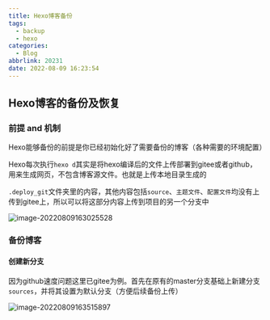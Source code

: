 ```yaml
---
title: Hexo博客备份
tags:
  - backup
  - hexo
categories:
  - Blog
abbrlink: 20231
date: 2022-08-09 16:23:54
---
```




## Hexo博客的备份及恢复

### 前提 and 机制

Hexo能够备份的前提是你已经初始化好了需要备份的博客（各种需要的环境配置）

Hexo每次执行`hexo d`其实是将hexo编译后的文件上传部署到gitee或者github，用来生成网页，不包含博客源文件。也就是上传本地目录生成的

`.deploy_git`文件夹里的内容，其他内容包括`source`、`主题文件`、`配置文件`均没有上传到gitee上，所以可以将这部分内容上传到项目的另一个分支中

![image-20220809163025528](https://gitee.com/qingy735/blogimg/raw/master/img/image-20220809163025528.png)



### 备份博客

#### 创建新分支

因为github速度问题这里已gitee为例。首先在原有的master分支基础上新建分支`sources`，并将其设置为默认分支（方便后续备份上传）

![image-20220809163515897](https://gitee.com/qingy735/blogimg/raw/master/img/image-20220809163515897.png)